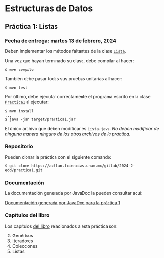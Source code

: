 Estructuras de Datos
====================

Práctica 1: Listas
------------------

### Fecha de entrega: martes 13 de febrero, 2024

Deben implementar los métodos faltantes de la clase
[`Lista`](https://aztlan.fciencias.unam.mx/gitlab/2024-2-edd/practica1/blob/main/src/main/java/mx/unam/ciencias/edd/Lista.java).

Una vez que hayan terminado su clase, debe compilar al hacer:

```
$ mvn compile
```

También debe pasar todas sus pruebas unitarias al hacer:

```
$ mvn test
```

Por último, debe ejecutar correctamente el programa escrito en la clase
[`Practica1`](https://aztlan.fciencias.unam.mx/gitlab/2024-2-edd/practica1/blob/main/src/main/java/mx/unam/ciencias/edd/Practica1.java)
al ejecutar:

```
$ mvn install
...
$ java -jar target/practica1.jar
```

El único archivo que deben modificar es `Lista.java`. *No deben modificar de
ninguna manera ninguno de los otros archivos de la práctica*.

### Repositorio

Pueden clonar la práctica con el siguiente comando:

```
$ git clone https://aztlan.fciencias.unam.mx/gitlab/2024-2-edd/practica1.git
```

### Documentación

La documentación generada por JavaDoc la pueden consultar aquí:

[Documentación generada por JavaDoc para la práctica
1](https://aztlan.fciencias.unam.mx/~canek/2024-2-edd/practica1/apidocs/index.html)

### Capítulos del libro

Los capítulos
[del libro](https://tienda.fciencias.unam.mx/es/home/437-estructuras-de-datos-con-java-moderno-9786073009157.html)
relacionados a esta práctica son:

2. Genéricos
3. Iteradores
4. Colecciones
5. Listas
